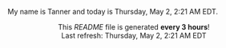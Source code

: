 My name is Tanner and today is Thursday, May 2, 2:21 AM EDT.

<p align="center">This <i>README</i> file is generated <b>every 3 hours</b>!</br>Last refresh: Thursday, May 2, 2:21 AM EDT<br /></p>
